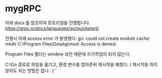 # mygRPC

아래 docs 를 참조하여 튜토리얼을 진행합니다.
https://grpc.io/docs/languages/go/quickstart/

진행시 아래 access error 가 발생했다.
go: could not create module cache: mkdir C:\Program Files\Go\pkg\mod: Access is denied.

Program Files 폴더는 window 보안 때문에 쓰기작업이 되지 않는다.

C:\Go 경로로 파일을 옮기고, 환경 변수를 잡아준뒤 재시작을 해줬다. ( 재시작을 하지 않아도 되는 방법은 없나.. )``
